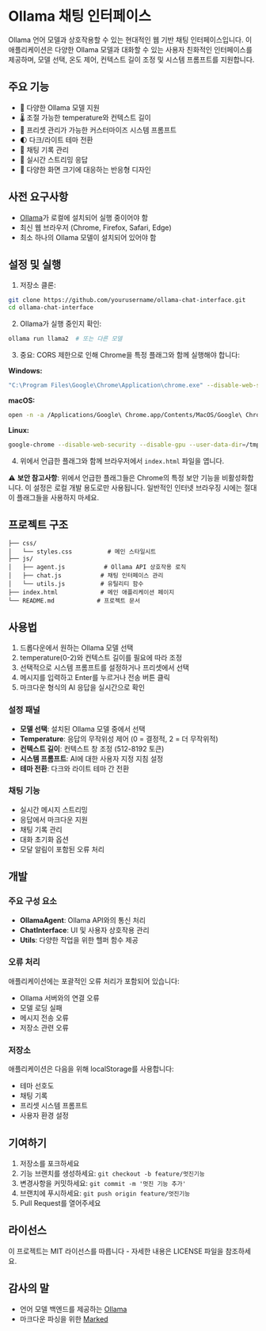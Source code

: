 # Ollama 채팅 인터페이스

Ollama 언어 모델과 상호작용할 수 있는 현대적인 웹 기반 채팅 인터페이스입니다. 이 애플리케이션은 다양한 Ollama 모델과 대화할 수 있는 사용자 친화적인 인터페이스를 제공하며, 모델 선택, 온도 제어, 컨텍스트 길이 조정 및 시스템 프롬프트를 지원합니다.

## 주요 기능

- 🤖 다양한 Ollama 모델 지원
- 🌡️ 조절 가능한 temperature와 컨텍스트 길이
- 💬 프리셋 관리가 가능한 커스터마이즈 시스템 프롬프트
- 🌓 다크/라이트 테마 전환
- 📜 채팅 기록 관리
- 🔄 실시간 스트리밍 응답
- 📱 다양한 화면 크기에 대응하는 반응형 디자인

## 사전 요구사항

- [Ollama](https://ollama.ai/)가 로컬에 설치되어 실행 중이어야 함
- 최신 웹 브라우저 (Chrome, Firefox, Safari, Edge)
- 최소 하나의 Ollama 모델이 설치되어 있어야 함

## 설정 및 실행

1. 저장소 클론:
```bash
git clone https://github.com/yourusername/ollama-chat-interface.git
cd ollama-chat-interface
```

2. Ollama가 실행 중인지 확인:
```bash
ollama run llama2  # 또는 다른 모델
```

3. 중요: CORS 제한으로 인해 Chrome을 특정 플래그와 함께 실행해야 합니다:

**Windows:**
```bash
"C:\Program Files\Google\Chrome\Application\chrome.exe" --disable-web-security --disable-gpu --user-data-dir=%LOCALAPPDATA%\Google\chromeTemp
```

**macOS:**
```bash
open -n -a /Applications/Google\ Chrome.app/Contents/MacOS/Google\ Chrome --args --user-data-dir="/tmp/chrome_dev_test" --disable-web-security
```

**Linux:**
```bash
google-chrome --disable-web-security --disable-gpu --user-data-dir=/tmp/chromeTemp
```

4. 위에서 언급한 플래그와 함께 브라우저에서 `index.html` 파일을 엽니다.

⚠️ **보안 참고사항**: 위에서 언급한 플래그들은 Chrome의 특정 보안 기능을 비활성화합니다. 이 설정은 로컬 개발 용도로만 사용됩니다. 일반적인 인터넷 브라우징 시에는 절대 이 플래그들을 사용하지 마세요.

## 프로젝트 구조

```
├── css/
│   └── styles.css          # 메인 스타일시트
├── js/
│   ├── agent.js           # Ollama API 상호작용 로직
│   ├── chat.js           # 채팅 인터페이스 관리
│   └── utils.js          # 유틸리티 함수
├── index.html            # 메인 애플리케이션 페이지
└── README.md            # 프로젝트 문서
```

## 사용법

1. 드롭다운에서 원하는 Ollama 모델 선택
2. temperature(0-2)와 컨텍스트 길이를 필요에 따라 조정
3. 선택적으로 시스템 프롬프트를 설정하거나 프리셋에서 선택
4. 메시지를 입력하고 Enter를 누르거나 전송 버튼 클릭
5. 마크다운 형식의 AI 응답을 실시간으로 확인

### 설정 패널

- **모델 선택**: 설치된 Ollama 모델 중에서 선택
- **Temperature**: 응답의 무작위성 제어 (0 = 결정적, 2 = 더 무작위적)
- **컨텍스트 길이**: 컨텍스트 창 조정 (512-8192 토큰)
- **시스템 프롬프트**: AI에 대한 사용자 지정 지침 설정
- **테마 전환**: 다크와 라이트 테마 간 전환

### 채팅 기능

- 실시간 메시지 스트리밍
- 응답에서 마크다운 지원
- 채팅 기록 관리
- 대화 초기화 옵션
- 모달 알림이 포함된 오류 처리

## 개발

### 주요 구성 요소

- **OllamaAgent**: Ollama API와의 통신 처리
- **ChatInterface**: UI 및 사용자 상호작용 관리
- **Utils**: 다양한 작업을 위한 헬퍼 함수 제공

### 오류 처리

애플리케이션에는 포괄적인 오류 처리가 포함되어 있습니다:
- Ollama 서버와의 연결 오류
- 모델 로딩 실패
- 메시지 전송 오류
- 저장소 관련 오류

### 저장소

애플리케이션은 다음을 위해 localStorage를 사용합니다:
- 테마 선호도
- 채팅 기록
- 프리셋 시스템 프롬프트
- 사용자 환경 설정

## 기여하기

1. 저장소를 포크하세요
2. 기능 브랜치를 생성하세요: `git checkout -b feature/멋진기능`
3. 변경사항을 커밋하세요: `git commit -m '멋진 기능 추가'`
4. 브랜치에 푸시하세요: `git push origin feature/멋진기능`
5. Pull Request를 열어주세요

## 라이선스

이 프로젝트는 MIT 라이선스를 따릅니다 - 자세한 내용은 LICENSE 파일을 참조하세요.

## 감사의 말

- 언어 모델 백엔드를 제공하는 [Ollama](https://ollama.ai/)
- 마크다운 파싱을 위한 [Marked](https://marked.js.org/)